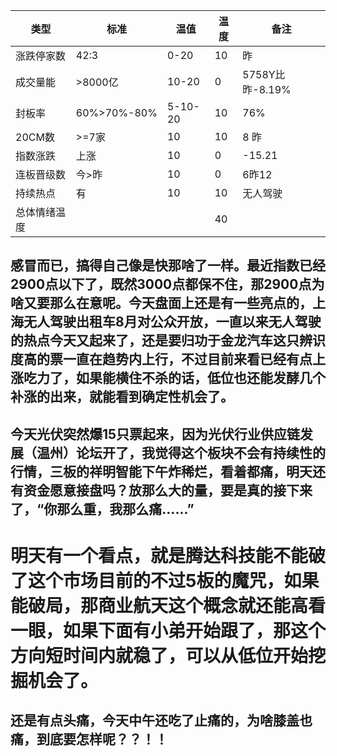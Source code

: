 | 类型             | 标准          | 温值             | 温度   |  备注 |
|--------------|------------|--------------|--------|------ |
| 涨跌停家数   |    42:3    |0-20              |    10     |     昨     |
| 成交量能      | >8000亿   | 10-20           |    0     |5758Y比昨-8.19%|
| 封板率          |60%>70%-80%|5-10-20   |    10     |76%               |
| 20CM数       |     >=7家    |   10             |     10    |        8 昨              |
| 指数涨跌      |  上涨          |  10               |    0   |         -15.21                  |
| 连板晋级数   |  今>昨       |  10               |     0    |       6昨12         |
| 持续热点       |   有           |   10              |      10  |       无人驾驶         |
| 总体情绪温度 |                 |                    |     40   |

## 感冒而已，搞得自己像是快那啥了一样。最近指数已经2900点以下了，既然3000点都保不住，那2900点为啥又要那么在意呢。今天盘面上还是有一些亮点的，上海无人驾驶出租车8月对公众开放，一直以来无人驾驶的热点今天又起来了，还是要归功于金龙汽车这只辨识度高的票一直在趋势内上行，不过目前来看已经有点上涨吃力了，如果能横住不杀的话，低位也还能发酵几个补涨的出来，就能看到确定性机会了。

## 今天光伏突然爆15只票起来，因为光伏行业供应链发展（温州）论坛开了，我觉得这个板块不会有持续性的行情，三板的祥明智能下午炸稀烂，看着都痛，明天还有资金愿意接盘吗？放那么大的量，要是真的接下来了，“你那么重，我那么痛……”

# 明天有一个看点，就是腾达科技能不能破了这个市场目前的不过5板的魔咒，如果能破局，那商业航天这个概念就还能高看一眼，如果下面有小弟开始跟了，那这个方向短时间内就稳了，可以从低位开始挖掘机会了。

## 还是有点头痛，今天中午还吃了止痛的，为啥膝盖也痛，到底要怎样呢？？！！